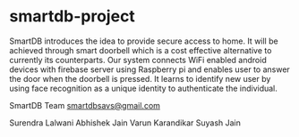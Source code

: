# smartdb-project
SmartDB introduces the idea to provide secure access to home. It will be achieved through smart doorbell which is a cost effective alternative to currently its counterparts. Our system connects WiFi enabled android devices with firebase server using Raspberry pi and enables user to answer the door when the doorbell is pressed. It learns to identify new user by using face recognition as a unique identity to authenticate the individual.

SmartDB Team
smartdbsavs@gmail.com

Surendra Lalwani
Abhishek Jain 
Varun Karandikar
Suyash Jain
